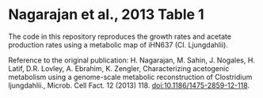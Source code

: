 # Nagarajan et al., 2013 Table 1

The code in this repository reproduces the growth rates and acetate production rates using a metabolic map of iHN637 (Cl. Ljungdahlii).

Reference to the original publication:
H. Nagarajan, M. Sahin, J. Nogales, H. Latif, D.R. Lovley, A. Ebrahim, K. Zengler, Characterizing acetogenic metabolism using a genome-scale metabolic reconstruction of Clostridium ljungdahlii., Microb. Cell Fact. 12 (2013) 118. [doi:10.1186/1475-2859-12-118](http://doi.org/10.1186/1475-2859-12-118).
